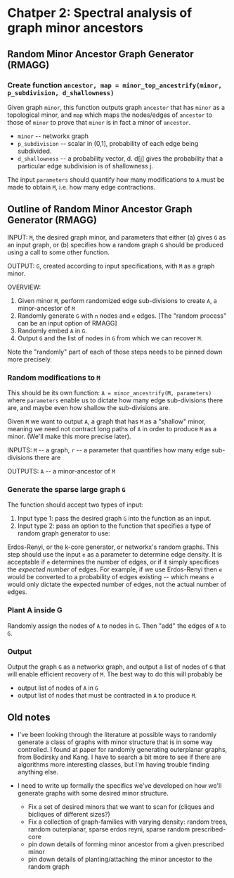 # Chatper 2: Spectral analysis of graph minor ancestors


## Random Minor Ancestor Graph Generator (RMAGG)

### Create function `ancestor, map = minor_top_ancestrify(minor, p_subdivision, d_shallowness)`

Given graph `minor`, this function outputs graph `ancestor` that has `minor` as a topological minor, and `map` which maps the nodes/edges of `ancestor` to those of `minor` to prove that `minor` is in fact a minor of `ancestor`.

* `minor` -- networkx graph
* `p_subdivision` -- scalar in (0,1], probability of each edge being subdivided.
* `d_shallowness` -- a probability vector, d. d[j] gives the probability that a particular edge subdivision is of shallowness j.

The input `parameters` should quantify how many modifications to `A` must be made to obtain `M`, i.e. how many edge contractions.


## Outline of Random Minor Ancestor Graph Generator (RMAGG)
INPUT:  `M`, the desired graph minor, and parameters that either (a) gives `G` as an input graph, or (b) specifies how a random graph `G` should be produced using a call to some other function.

OUTPUT: `G`, created according to input specifications, with `M` as a graph minor.

OVERVIEW:

1. Given minor `M`, perform randomized edge sub-divisions to create `A`, a minor-ancestor of `M`
2. Randomly generate `G` with `n` nodes and `e` edges. [The "random process" can be an input option of RMAGG]
3. Randomly embed `A` in `G`.
4. Output `G` and the list of nodes in `G` from which we can recover `M`.


Note the "randomly" part of each of those steps needs to be pinned down more precisely.

### Random modifications to `M`

This should be its own function: `A = minor_ancestrify(M, parameters)`
where `parameters` enable us to dictate how many edge sub-divisions there are, and maybe even how shallow the sub-divisions are.

Given `M` we want to output `A`, a graph that has `M` as a "shallow" minor, meaning we need not contract long paths of `A` in order to produce `M` as a minor. (We'll make this more precise later).

INPUTS:  `M` -- a graph, `r` -- a parameter that quantifies how many edge sub-divisions there are

OUTPUTS: `A` -- a minor-ancestor of `M`

### Generate the sparse large graph `G`

The function should accept two types of input:

1. Input type 1: pass the desired graph `G` into the function as an input.
2. Input type 2: pass an option to the function that specifies a type of random graph generator to use:

Erdos-Renyi, or the k-core generator, or networkx's random graphs.
This step should use the input `e` as a parameter to determine edge density.
It is acceptable if `e` determines the number of edges, or if it simply specifices the *expected number*  of edges.
For example, if we use Erdos-Renyi then `e` would be converted to a probability of edges existing -- which means `e` would only dictate the expected number of edges, not the actual number of edges.

### Plant A inside G
Randomly assign the nodes of `A` to nodes in `G`. Then "add" the edges of `A` to `G`.

### Output
Output the graph `G` as a networkx graph, and output a list of nodes of `G` that will enable efficient recovery of `M`. The best way to do this will probably be

* output list of nodes of `A` in `G`
* output list of nodes that must be contracted in `A` to produce `M`.



## Old notes

* I've been looking through the literature at possible ways to randomly generate a class of graphs with minor structure that is in some way controlled. I found at paper for randomly generating outerplanar graphs, from Bodirsky and Kang. I have to search a bit more to see if there are algorithms more interesting classes, but I'm having trouble finding anything else.

* I need to write up formally the specifics we've developed on how we'll generate graphs with some desired minor structure.
  * Fix a set of desired minors that we want to scan for (cliques and bicliques of different sizes?)
  * Fix a collection of graph-families with varying density: random trees, random outerplanar, sparse erdos reyni, sparse random prescribed-core
  * pin down details of forming minor ancestor from a given prescribed minor
  * pin down details of planting/attaching the minor ancestor to the random graph
